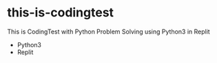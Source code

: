 # this-is-codingtest
This is CodingTest with Python Problem Solving using Python3 in Replit

- Python3
- Replit
